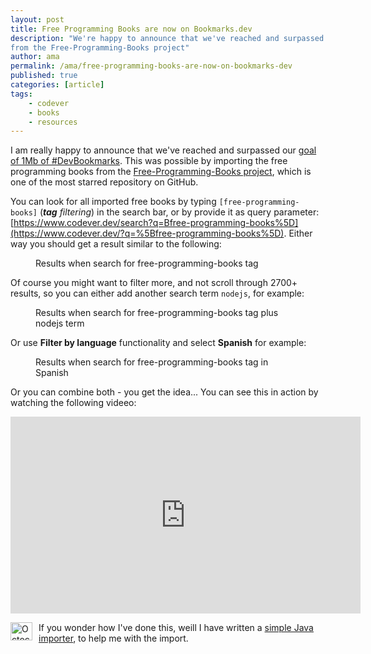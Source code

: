 ```yaml
---
layout: post
title: Free Programming Books are now on Bookmarks.dev
description: "We're happy to announce that we've reached and surpassed our goal of 1 Mb bookmarks, by importing the books
from the Free-Programming-Books project"
author: ama
permalink: /ama/free-programming-books-are-now-on-bookmarks-dev
published: true
categories: [article]
tags:
    - codever
    - books
    - resources
---
```


I am really happy to announce that we've reached and surpassed our [goal of 1Mb of #DevBookmarks](https://www.youtube.com/watch?v=bj22xbE5ZiY&feature=youtu.be).
This was possible by importing the free programming books from the [Free-Programming-Books project](https://github.com/EbookFoundation/free-programming-books), which is one
 of the most starred repository on GitHub.

 You can look for all imported free books by typing `[free-programming-books]` (_**tag** filtering_) in the search bar, or by provide it as query parameter:
  [https://www.codever.dev/search?q=Bfree-programming-books%5D](https://www.codever.dev/?q=%5Bfree-programming-books%5D).
  Either way you should get a result similar to the following:

  <figure>
  	<img src="https://www.codepedia.org/images/posts/free-programming-books/search-results.png" alt="">
  	<figcaption>Results when search for free-programming-books tag </figcaption>
  </figure>

<!--more-->

 Of course you might want to filter more, and not scroll through 2700+ results, so you can either  add another search term `nodejs`, for example:

   <figure>
   	<img src="https://www.codepedia.org/images/posts/free-programming-books/search-results-nodejs.png" alt="">
   	<figcaption>Results when search for free-programming-books tag plus nodejs term</figcaption>
   </figure>

 Or use **Filter by language** functionality and select **Spanish** for example:

   <figure>
   	<img src="https://www.codepedia.org/images/posts/free-programming-books/search-results-spanish.png" alt="">
   	<figcaption>Results when search for free-programming-books tag in Spanish</figcaption>
   </figure>

 Or you can combine both - you get the idea... You can see this in action by watching the following videeo:
 <iframe width="560" height="315" src="https://www.youtube.com/embed/CLj1Iv3LQZk" frameborder="0" allowfullscreen></iframe>

 <p class="note_normal">
    <img style="float: left; width: 35px; height: 29px; margin-right: 10px;" src="{{site.url}}/wp-content/uploads/2015/06/Octocat-smaller.png" alt="Octocat" />
     If you wonder how I've done this, weill I have written a <a href="https://github.com/CodeverDotDev/bookmarks-free-programming-books-importer" target="_blank">simple Java importer</a>,
     to help me with the import.
 </p>
